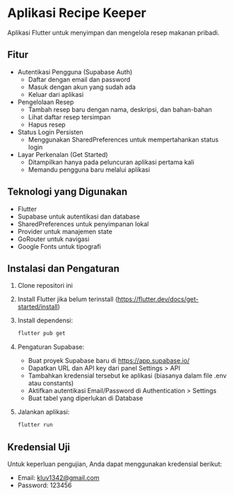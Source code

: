 # Aplikasi Recipe Keeper

Aplikasi Flutter untuk menyimpan dan mengelola resep makanan pribadi.

## Fitur

- Autentikasi Pengguna (Supabase Auth)
  - Daftar dengan email dan password
  - Masuk dengan akun yang sudah ada
  - Keluar dari aplikasi
- Pengelolaan Resep
  - Tambah resep baru dengan nama, deskripsi, dan bahan-bahan
  - Lihat daftar resep tersimpan
  - Hapus resep
- Status Login Persisten
  - Menggunakan SharedPreferences untuk mempertahankan status login
- Layar Perkenalan (Get Started)
  - Ditampilkan hanya pada peluncuran aplikasi pertama kali
  - Memandu pengguna baru melalui aplikasi

## Teknologi yang Digunakan

- Flutter
- Supabase untuk autentikasi dan database
- SharedPreferences untuk penyimpanan lokal
- Provider untuk manajemen state
- GoRouter untuk navigasi
- Google Fonts untuk tipografi

## Instalasi dan Pengaturan

1. Clone repositori ini
2. Install Flutter jika belum terinstall (https://flutter.dev/docs/get-started/install)
3. Install dependensi:
   ```bash
   flutter pub get
   ```
4. Pengaturan Supabase:
   - Buat proyek Supabase baru di https://app.supabase.io/
   - Dapatkan URL dan API key dari panel Settings > API
   - Tambahkan kredensial tersebut ke aplikasi (biasanya dalam file .env atau constants)
   - Aktifkan autentikasi Email/Password di Authentication > Settings
   - Buat tabel yang diperlukan di Database

5. Jalankan aplikasi:
   ```bash
   flutter run
   ```

## Kredensial Uji

Untuk keperluan pengujian, Anda dapat menggunakan kredensial berikut:
- Email: kluv1342@gmail.com
- Password: 123456


